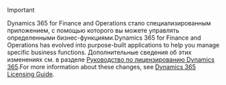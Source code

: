 > [!IMPORTANT]
> <span data-ttu-id="37b0f-101">Dynamics 365 for Finance and Operations стало специализированным приложением, с помощью которого вы можете управлять определенными бизнес-функциями.</span><span class="sxs-lookup"><span data-stu-id="37b0f-101">Dynamics 365 for Finance and Operations has evolved into purpose-built applications to help you manage specific business functions.</span></span> <span data-ttu-id="37b0f-102">Дополнительные сведения об этих изменениях см. в разделе [Руководство по лицензированию Dynamics 365](https://go.microsoft.com/fwlink/?LinkId=866544).</span><span class="sxs-lookup"><span data-stu-id="37b0f-102">For more information about these changes, see [Dynamics 365 Licensing Guide](https://go.microsoft.com/fwlink/?LinkId=866544).</span></span>
 
